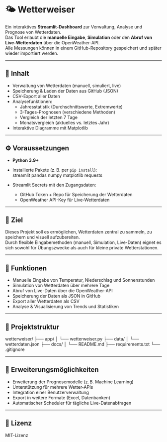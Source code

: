 # 🌤️ Wetterweiser

Ein interaktives **Streamlit-Dashboard** zur Verwaltung, Analyse und Prognose von Wetterdaten.  
Das Tool erlaubt die **manuelle Eingabe**, **Simulation** oder den **Abruf von Live-Wetterdaten** über die OpenWeather-API.  
Alle Messungen können in einem GitHub-Repository gespeichert und später wieder importiert werden.

---

## 📑 Inhalt

- Verwaltung von Wetterdaten (manuell, simuliert, live)  
- Speicherung & Laden der Daten aus GitHub (JSON)  
- CSV-Export aller Daten  
- Analysefunktionen:  
  - Jahresstatistik (Durchschnittswerte, Extremwerte)  
  - 3-Tages-Prognosen (verschiedene Methoden)  
  - Vergleich der letzten 7 Tage  
  - Monatsvergleich (aktuelles vs. letztes Jahr)  
- Interaktive Diagramme mit Matplotlib  

---

## ⚙️ Voraussetzungen

- **Python 3.9+**  
- Installierte Pakete (z. B. per `pip install`):  
streamlit
pandas
numpy
matplotlib
requests



- Streamlit Secrets mit den Zugangsdaten:
  - GitHub Token + Repo für Speicherung der Wetterdaten
  - OpenWeather API-Key für Live-Wetterdaten


---

## 🎯 Ziel

Dieses Projekt soll es ermöglichen, Wetterdaten zentral zu sammeln, zu speichern und visuell aufzubereiten.  
Durch flexible Eingabemethoden (manuell, Simulation, Live-Daten) eignet es sich sowohl für Übungszwecke als auch für kleine private Wetterstationen.


---

## 🔧 Funktionen

- Manuelle Eingabe von Temperatur, Niederschlag und Sonnenstunden  
- Simulation von Wetterdaten über mehrere Tage  
- Abruf von Live-Daten über die OpenWeather-API  
- Speicherung der Daten als JSON in GitHub  
- Export aller Wetterdaten als CSV  
- Analyse & Visualisierung von Trends und Statistiken  



---

## 📂 Projektstruktur


wetterweiser/
├── app/
│ └── wetterweiser.py
├── data/
│ └── wetterdaten.json
├── docs/
│ └── README.md
├── requirements.txt
└── .gitignore



---

## 🔮 Erweiterungsmöglichkeiten

- Erweiterung der Prognosemodelle (z. B. Machine Learning)  
- Unterstützung für mehrere Wetter-APIs  
- Integration einer Benutzerverwaltung  
- Export in weitere Formate (Excel, Datenbanken)  
- Automatischer Scheduler für tägliche Live-Datenabfragen  

---

## 📜 Lizenz

MIT-Lizenz



